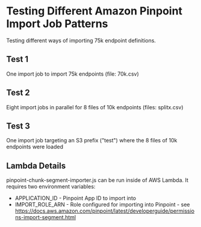 # Testing Different Amazon Pinpoint Import Job Patterns

Testing different ways of importing 75k endpoint definitions.

## Test 1
One import job to import 75k endpoints (file: 70k.csv)

## Test 2
Eight import jobs in parallel for 8 files of 10k endpoints (files: splitx.csv)

## Test 3
One import job targeting an S3 prefix ("test") where the 8 files of 10k endpoints were loaded

## Lambda Details
pinpoint-chunk-segment-importer.js can be run inside of AWS Lambda.  It requires two environment variables:
* APPLICATION_ID - Pinpoint App ID to import into
* IMPORT_ROLE_ARN - Role configured for importing into Pinpoint - see https://docs.aws.amazon.com/pinpoint/latest/developerguide/permissions-import-segment.html


